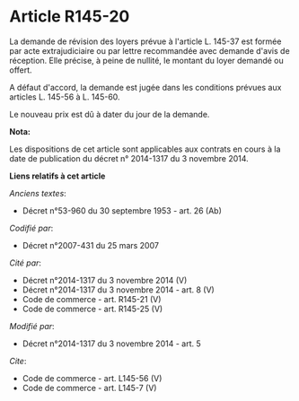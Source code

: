 # Article R145-20

La demande de révision des loyers prévue à l'article L. 145-37 est formée par acte extrajudiciaire ou par lettre recommandée
avec demande d'avis de réception. Elle précise, à peine de nullité, le montant du loyer demandé ou offert. 

A défaut d'accord, la demande est jugée dans les conditions prévues aux articles L. 145-56 à L. 145-60. 

Le nouveau prix est dû à dater du jour de la demande.

**Nota:**

Les dispositions de cet article sont applicables aux contrats en cours à la date de publication du décret n° 2014-1317 du 3
novembre 2014.

**Liens relatifs à cet article**

_Anciens textes_:

  - Décret n°53-960 du 30 septembre 1953 - art. 26 (Ab)

_Codifié par_:

  - Décret n°2007-431 du 25 mars 2007

_Cité par_:

  - Décret n°2014-1317 du 3 novembre 2014 (V)
  - Décret n°2014-1317 du 3 novembre 2014 - art. 8 (V)
  - Code de commerce - art. R145-21 (V)
  - Code de commerce - art. R145-25 (V)

_Modifié par_:

  - Décret n°2014-1317 du 3 novembre 2014 - art. 5

_Cite_:

  - Code de commerce - art. L145-56 (V)
  - Code de commerce - art. L145-7 (V)
